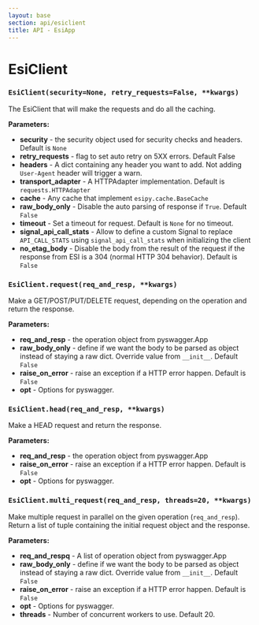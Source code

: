 ```yaml
---
layout: base
section: api/esiclient
title: API - EsiApp
---
```

# EsiClient

### `EsiClient(security=None, retry_requests=False, **kwargs)`
The EsiClient that will make the requests and do all the caching.

**Parameters:**
* **security** - the security object used for security checks and headers. Default is `None`
* **retry_requests** - flag to set auto retry on 5XX errors. Default False
* **headers** - A dict containing any header you want to add. Not adding `User-Agent` header will trigger a warn.
* **transport_adapter** - A HTTPAdapter implementation. Default is `requests.HTTPAdapter`
* **cache** - Any cache that implement `esipy.cache.BaseCache`
* **raw_body_only** - Disable the auto parsing of response if `True`. Default `False`
* **timeout** - Set a timeout for request. Default is `None` for no timeout.
* **signal_api_call_stats** - Allow to define a custom Signal to replace `API_CALL_STATS` using `signal_api_call_stats` when initializing the client
* **no_etag_body** - Disable the body from the result of the request if the response from ESI is a 304 (normal HTTP 304 behavior). Default is `False`

### `EsiClient.request(req_and_resp, **kwargs)`
Make a GET/POST/PUT/DELETE request, depending on the operation and return the response.

**Parameters:**
* **req_and_resp** - the operation object from pyswagger.App
* **raw_body_only** - define if we want the body to be parsed as object instead of staying a raw dict. Override value from `__init__`. Default `False`
* **raise_on_error** - raise an exception if a HTTP error happen. Default is `False`
* **opt** - Options for pyswagger.

### `EsiClient.head(req_and_resp, **kwargs)`
Make a HEAD request and return the response.

**Parameters:**
* **req_and_resp** - the operation object from pyswagger.App
* **raise_on_error** - raise an exception if a HTTP error happen. Default is `False`
* **opt** - Options for pyswagger.

### `EsiClient.multi_request(req_and_resp, threads=20, **kwargs)`
Make multiple request in parallel on the given operation (`req_and_resp`). Return a list of tuple containing the initial request object and the response.

**Parameters:**
* **req_and_respq** - A list of operation object from pyswagger.App
* **raw_body_only** - define if we want the body to be parsed as object instead of staying a raw dict. Override value from `__init__`. Default `False`
* **raise_on_error** - raise an exception if a HTTP error happen. Default is `False`
* **opt** - Options for pyswagger.
* **threads** - Number of concurrent workers to use. Default 20.
